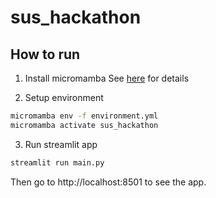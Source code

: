 # sus_hackathon

## How to run

1. Install micromamba
See [here](https://mamba.readthedocs.io/en/latest/installation/micromamba-installation.html) for details

2. Setup environment
```bash
micromamba env -f environment.yml
micromamba activate sus_hackathon
```

3. Run streamlit app
```bash
streamlit run main.py
```

Then go to http://localhost:8501 to see the app.
